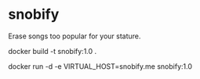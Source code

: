 # snobify
Erase songs too popular for your stature.


docker build -t snobify:1.0 .

docker run -d -e VIRTUAL_HOST=snobify.me snobify:1.0

